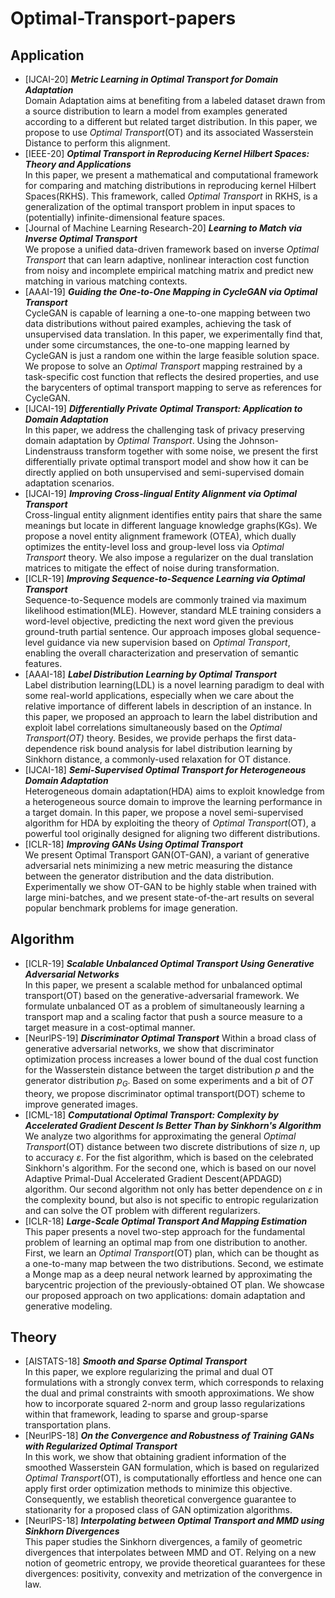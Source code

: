# Optimal-Transport-papers
## Application
+ [IJCAI-20] ***Metric Learning in Optimal Transport for Domain Adaptation***  
Domain Adaptation aims at benefiting from a labeled dataset drawn from a source distribution to learn a model from examples generated according to a different but related target distribution. In this paper, we propose to use *Optimal Transport*(OT) and its associated Wasserstein Distance to perform this alignment.
+ [IEEE-20] ***Optimal Transport in Reproducing Kernel Hilbert Spaces: Theory and Applications***  
In this paper, we present a mathematical and computational framework for comparing and matching distributions in reproducing kernel Hilbert Spaces(RKHS). This framework, called *Optimal Transport* in RKHS, is a generalization of the optimal transport problem in input spaces to (potentially) infinite-dimensional feature spaces.
+ [Journal of Machine Learning Research-20] ***Learning to Match via Inverse Optimal Transport***  
We propose a unified data-driven framework based on inverse *Optimal Transport* that can learn adaptive, nonlinear interaction cost function from noisy and incomplete empirical matching matrix and predict new matching in various matching contexts.
+ [AAAI-19] ***Guiding the One-to-One Mapping in CycleGAN via Optimal Transport***  
CycleGAN is capable of learning a one-to-one mapping between two data distributions without paired examples, achieving the task of unsupervised data translation. In this paper, we experimentally find that, under some circumstances, the one-to-one mapping learned by CycleGAN is just a random one within the large feasible solution space. We propose to solve an *Optimal Transport* mapping restrained by a task-specific cost function that reflects the desired properties, and use the barycenters of optimal transport mapping to serve as references for CycleGAN.
+ [IJCAI-19] ***Differentially Private Optimal Transport: Application to Domain Adaptation***  
In this paper, we address the challenging task of privacy preserving domain adaptation by *Optimal Transport*. Using the Johnson-Lindenstrauss transform together with some noise, we present the first differentially private optimal transport model and show how it can be directly applied on both unsupervised and semi-supervised domain adaptation scenarios.
+ [IJCAI-19] ***Improving Cross-lingual Entity Alignment via Optimal Transport***  
Cross-lingual entity alignment identifies entity pairs that share the same meanings but locate in different language knowledge graphs(KGs). We propose a novel entity alignment framework (OTEA), which dually optimizes the entity-level loss and group-level loss via *Optimal Transport* theory. We also impose a regularizer on the dual translation matrices to mitigate the effect of noise during transformation.
+ [ICLR-19] ***Improving Sequence-to-Sequence Learning via Optimal Transport***  
Sequence-to-Sequence models are commonly trained via maximum likelihood estimation(MLE). However, standard MLE training considers a word-level objective, predicting the next word given the previous ground-truth partial sentence. Our approach imposes global sequence-level guidance via new supervision based on *Optimal Transport*, enabling the overall characterization and preservation of semantic features.
+ [AAAI-18] ***Label Distribution Learning by Optimal Transport***  
Label distribution learning(LDL) is a novel learning paradigm to deal with some real-world applications, especially when we care about the relative importance of different labels in description of an instance. In this paper, we proposed an approach to learn the label distribution and exploit label correlations simultaneously based on the *Optimal Transport(OT)* theory. Besides, we provide perhaps the first data-dependence risk bound analysis for label distribution learning by Sinkhorn distance, a commonly-used relaxation for OT distance.
+ [IJCAI-18] ***Semi-Supervised Optimal Transport for Heterogeneous Domain Adaptation***  
Heterogeneous domain adaptation(HDA) aims to exploit knowledge from a heterogeneous source domain to improve the learning performance in a target domain. In this paper, we propose a novel semi-supervised algorithm for HDA by exploiting the theory of *Optimal Transport*(OT), a powerful tool originally designed for aligning two different distributions.
+ [ICLR-18] ***Improving GANs Using Optimal Transport***  
We present Optimal Transport GAN(OT-GAN), a variant of generative adversarial nets minimizing a new metric measuring the distance between the generator distribution and the data distribution. Experimentally we show OT-GAN to be highly stable when trained with large mini-batches, and we present state-of-the-art results on several popular benchmark problems for image generation.

## Algorithm
+ [ICLR-19] ***Scalable Unbalanced Optimal Transport Using Generative Adversarial Networks***  
In this paper, we present a scalable method for unbalanced optimal transport(OT) based on the generative-adversarial framework. We formulate unbalanced OT as a problem of simultaneously learning a transport map and a scaling factor that push a source measure to a target measure in a cost-optimal manner.
+ [NeurlPS-19] ***Discriminator Optimal Transport***
Within a broad class of generative adversarial networks, we show that discriminator optimization process increases a lower bound of the dual cost function for the Wasserstein distance between the target distribution $p$ and the generator distribution $p_{G}$. Based on some experiments and a bit of *OT* theory, we propose discriminator optimal transport(DOT) scheme to improve generated images.
+ [ICML-18] ***Computational Optimal Transport: Complexity by Accelerated Gradient Descent Is Better Than by Sinkhorn's Algorithm***  
We analyze two algorithms for approximating the general *Optimal Transport*(OT) distance between two discrete distributions of size $n$, up to accuracy $\varepsilon$. For the fist algorithm, which is based on the celebrated Sinkhorn's algorithm. For the second one, which is based on our novel Adaptive Primal-Dual Accelerated Gradient Descent(APDAGD) algorithm. Our second algorithm not only has better dependence on $\varepsilon$ in the complexity bound, but also is not specific to entropic regularization and can solve the OT problem with different regularizers.
+ [ICLR-18] ***Large-Scale Optimal Transport And Mapping Estimation***  
This paper presents a novel two-step approach for the fundamental problem of learning an optimal map from one distribution to another. First, we learn an *Optimal Transport*(OT) plan, which can be thought as a one-to-many map between the two distributions. Second, we estimate a Monge map as a deep neural network learned by approximating the barycentric projection of the previously-obtained OT plan. We showcase our proposed approach on two applications: domain adaptation and generative modeling.

## Theory
+ [AISTATS-18] ***Smooth and Sparse Optimal Transport***  
In this paper, we explore regularizing the primal and dual OT formulations with a strongly convex term, which corresponds to relaxing the dual and primal constraints with smooth approximations. We show how to incorporate squared 2-norm and group lasso regularizations within that framework, leading to sparse and group-sparse transportation plans.
+ [NeurlPS-18] ***On the Convergence and Robustness of Training GANs with Regularized Optimal Transport***  
In this work, we show that obtaining gradient information of the smoothed Wasserstein GAN formulation, which is based on regularized *Optimal Transport*(OT), is computationally effortless and hence one can apply first order optimization methods to minimize this objective. Consequently, we establish theoretical convergence guarantee to stationarity for a proposed class of GAN optimization algorithms.
+ [NeurlPS-18] ***Interpolating between Optimal Transport and MMD using Sinkhorn Divergences***  
This paper studies the Sinkhorn divergences, a family of geometric divergences that interpolates between MMD and OT. Relying on a new notion of geometric entropy, we provide theoretical guarantees for these divergences: positivity, convexity and metrization of the convergence in law.

